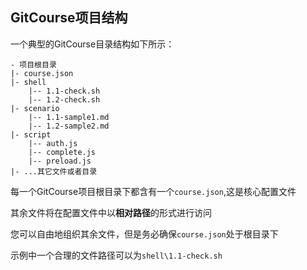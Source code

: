 ## GitCourse项目结构
一个典型的GitCourse目录结构如下所示：
```
- 项目根目录
|- course.json
|- shell
	|-- 1.1-check.sh
	|-- 1.2-check.sh
|- scenario
	|-- 1.1-sample1.md
	|-- 1.2-sample2.md
|- script
	|-- auth.js
	|-- complete.js
	|-- preload.js
|- ...其它文件或者目录
```
每一个GitCourse项目根目录下都含有一个`course.json`,这是核心配置文件

其余文件将在配置文件中以**相对路径**的形式进行访问

您可以自由地组织其余文件，但是务必确保`course.json`处于根目录下

示例中一个合理的文件路径可以为`shell\1.1-check.sh`
